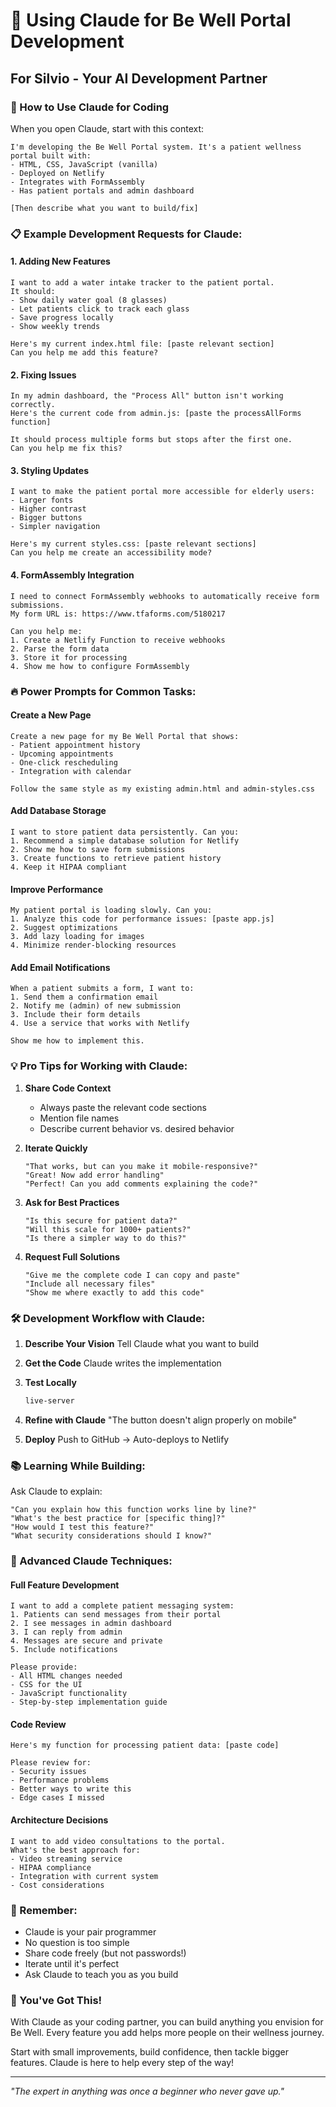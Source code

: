 # 🤖 Using Claude for Be Well Portal Development

## For Silvio - Your AI Development Partner

### 🎯 How to Use Claude for Coding

When you open Claude, start with this context:

```
I'm developing the Be Well Portal system. It's a patient wellness portal built with:
- HTML, CSS, JavaScript (vanilla)
- Deployed on Netlify
- Integrates with FormAssembly
- Has patient portals and admin dashboard

[Then describe what you want to build/fix]
```

### 📋 Example Development Requests for Claude:

#### 1. Adding New Features
```
I want to add a water intake tracker to the patient portal. 
It should:
- Show daily water goal (8 glasses)
- Let patients click to track each glass
- Save progress locally
- Show weekly trends

Here's my current index.html file: [paste relevant section]
Can you help me add this feature?
```

#### 2. Fixing Issues
```
In my admin dashboard, the "Process All" button isn't working correctly. 
Here's the current code from admin.js: [paste the processAllForms function]

It should process multiple forms but stops after the first one. 
Can you help me fix this?
```

#### 3. Styling Updates
```
I want to make the patient portal more accessible for elderly users:
- Larger fonts
- Higher contrast
- Bigger buttons
- Simpler navigation

Here's my current styles.css: [paste relevant sections]
Can you help me create an accessibility mode?
```

#### 4. FormAssembly Integration
```
I need to connect FormAssembly webhooks to automatically receive form submissions.
My form URL is: https://www.tfaforms.com/5180217

Can you help me:
1. Create a Netlify Function to receive webhooks
2. Parse the form data
3. Store it for processing
4. Show me how to configure FormAssembly
```

### 🔥 Power Prompts for Common Tasks:

#### Create a New Page
```
Create a new page for my Be Well Portal that shows:
- Patient appointment history
- Upcoming appointments  
- One-click rescheduling
- Integration with calendar

Follow the same style as my existing admin.html and admin-styles.css
```

#### Add Database Storage
```
I want to store patient data persistently. Can you:
1. Recommend a simple database solution for Netlify
2. Show me how to save form submissions
3. Create functions to retrieve patient history
4. Keep it HIPAA compliant
```

#### Improve Performance
```
My patient portal is loading slowly. Can you:
1. Analyze this code for performance issues: [paste app.js]
2. Suggest optimizations
3. Add lazy loading for images
4. Minimize render-blocking resources
```

#### Add Email Notifications
```
When a patient submits a form, I want to:
1. Send them a confirmation email
2. Notify me (admin) of new submission
3. Include their form details
4. Use a service that works with Netlify

Show me how to implement this.
```

### 💡 Pro Tips for Working with Claude:

1. **Share Code Context**
   - Always paste the relevant code sections
   - Mention file names
   - Describe current behavior vs. desired behavior

2. **Iterate Quickly**
   ```
   "That works, but can you make it mobile-responsive?"
   "Great! Now add error handling"
   "Perfect! Can you add comments explaining the code?"
   ```

3. **Ask for Best Practices**
   ```
   "Is this secure for patient data?"
   "Will this scale for 1000+ patients?"
   "Is there a simpler way to do this?"
   ```

4. **Request Full Solutions**
   ```
   "Give me the complete code I can copy and paste"
   "Include all necessary files"
   "Show me where exactly to add this code"
   ```

### 🛠️ Development Workflow with Claude:

1. **Describe Your Vision**
   Tell Claude what you want to build

2. **Get the Code**
   Claude writes the implementation

3. **Test Locally**
   ```bash
   live-server
   ```

4. **Refine with Claude**
   "The button doesn't align properly on mobile"

5. **Deploy**
   Push to GitHub → Auto-deploys to Netlify

### 📚 Learning While Building:

Ask Claude to explain:
```
"Can you explain how this function works line by line?"
"What's the best practice for [specific thing]?"
"How would I test this feature?"
"What security considerations should I know?"
```

### 🚀 Advanced Claude Techniques:

#### Full Feature Development
```
I want to add a complete patient messaging system:
1. Patients can send messages from their portal
2. I see messages in admin dashboard  
3. I can reply from admin
4. Messages are secure and private
5. Include notifications

Please provide:
- All HTML changes needed
- CSS for the UI
- JavaScript functionality
- Step-by-step implementation guide
```

#### Code Review
```
Here's my function for processing patient data: [paste code]

Please review for:
- Security issues
- Performance problems
- Better ways to write this
- Edge cases I missed
```

#### Architecture Decisions
```
I want to add video consultations to the portal.
What's the best approach for:
- Video streaming service
- HIPAA compliance
- Integration with current system
- Cost considerations
```

### 🎯 Remember:

- Claude is your pair programmer
- No question is too simple
- Share code freely (but not passwords!)
- Iterate until it's perfect
- Ask Claude to teach you as you build

### 💪 You've Got This!

With Claude as your coding partner, you can build anything you envision for Be Well. Every feature you add helps more people on their wellness journey.

Start with small improvements, build confidence, then tackle bigger features. Claude is here to help every step of the way!

---

*"The expert in anything was once a beginner who never gave up."*